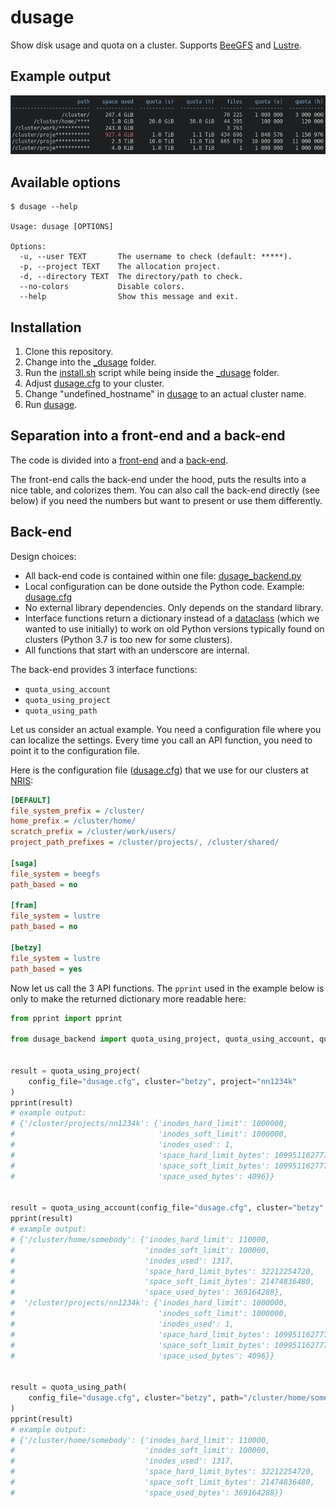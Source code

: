 # dusage

Show disk usage and quota on a cluster. Supports
[BeeGFS](https://en.wikipedia.org/wiki/BeeGFS) and
[Lustre](https://en.wikipedia.org/wiki/Lustre_(file_system)).


## Example output

![screenshot](img/screenshot.png)


## Available options

```console
$ dusage --help

Usage: dusage [OPTIONS]

Options:
  -u, --user TEXT       The username to check (default: *****).
  -p, --project TEXT    The allocation project.
  -d, --directory TEXT  The directory/path to check.
  --no-colors           Disable colors.
  --help                Show this message and exit.
```


## Installation

1. Clone this repository.
2. Change into the [_dusage](_dusage) folder.
3. Run the [install.sh](_dusage/install.sh) script while being inside the [_dusage](_dusage) folder.
4. Adjust [dusage.cfg](_dusage/dusage.cfg) to your cluster.
5. Change "undefined_hostname" in [dusage](dusage) to an actual cluster name.
5. Run [dusage](dusage).


## Separation into a front-end and a back-end

The code is divided into a [front-end](_dusage/dusage_frontend.py) and a
[back-end](_dusage/dusage_backend.py).

The front-end calls the back-end under the hood, puts the results into a nice
table, and colorizes them. You can also call the back-end directly (see below)
if you need the numbers but want to present or use them differently.


## Back-end

Design choices:
- All back-end code is contained within one file:
  [dusage_backend.py](_dusage/dusage_backend.py)
- Local configuration can be done outside the Python code. Example:
  [dusage.cfg](_dusage/dusage.cfg)
- No external library dependencies. Only depends on the standard library.
- Interface functions return a dictionary instead of a
  [dataclass](https://docs.python.org/3/library/dataclasses.html) (which we
  wanted to use initially) to work on old Python versions typically found on
  clusters (Python 3.7 is too new for some clusters).
- All functions that start with an underscore are internal.

The back-end provides 3 interface functions:
- `quota_using_account`
- `quota_using_project`
- `quota_using_path`

Let us consider an actual example. You need a configuration file where
you can localize the settings. Every time you call an API function, you need
to point it to the configuration file.

Here is the configuration file ([dusage.cfg](_dusage/dusage.cfg)) that we use for our clusters at
[NRIS](https://documentation.sigma2.no/):
```ini
[DEFAULT]
file_system_prefix = /cluster/
home_prefix = /cluster/home/
scratch_prefix = /cluster/work/users/
project_path_prefixes = /cluster/projects/, /cluster/shared/

[saga]
file_system = beegfs
path_based = no

[fram]
file_system = lustre
path_based = no

[betzy]
file_system = lustre
path_based = yes
```

Now let us call the 3 API functions. The `pprint` used in the example below is
only to make the returned dictionary more readable here:
```python
from pprint import pprint

from dusage_backend import quota_using_project, quota_using_account, quota_using_path


result = quota_using_project(
    config_file="dusage.cfg", cluster="betzy", project="nn1234k"
)
pprint(result)
# example output:
# {'/cluster/projects/nn1234k': {'inodes_hard_limit': 1000000,
#                                'inodes_soft_limit': 1000000,
#                                'inodes_used': 1,
#                                'space_hard_limit_bytes': 1099511627776,
#                                'space_soft_limit_bytes': 1099511627776,
#                                'space_used_bytes': 4096}}


result = quota_using_account(config_file="dusage.cfg", cluster="betzy", account="somebody")
pprint(result)
# example output:
# {'/cluster/home/somebody': {'inodes_hard_limit': 110000,
#                             'inodes_soft_limit': 100000,
#                             'inodes_used': 1317,
#                             'space_hard_limit_bytes': 32212254720,
#                             'space_soft_limit_bytes': 21474836480,
#                             'space_used_bytes': 369164288},
#  '/cluster/projects/nn1234k': {'inodes_hard_limit': 1000000,
#                                'inodes_soft_limit': 1000000,
#                                'inodes_used': 1,
#                                'space_hard_limit_bytes': 1099511627776,
#                                'space_soft_limit_bytes': 1099511627776,
#                                'space_used_bytes': 4096}}


result = quota_using_path(
    config_file="dusage.cfg", cluster="betzy", path="/cluster/home/somebody"
)
pprint(result)
# example output:
# {'/cluster/home/somebody': {'inodes_hard_limit': 110000,
#                             'inodes_soft_limit': 100000,
#                             'inodes_used': 1317,
#                             'space_hard_limit_bytes': 32212254720,
#                             'space_soft_limit_bytes': 21474836480,
#                             'space_used_bytes': 369164288}}
```
